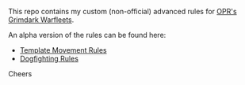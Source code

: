 This repo contains my custom (non-official) advanced rules for [OPR's Grimdark Warfleets](https://www.onepagerules.com/games/grimdark-future-warfleets). 

An alpha version of the rules can be found here:
- [Template Movement Rules](template-movement-rules.md)
- [Dogfighting Rules](dogfighting-rules.md)

Cheers
